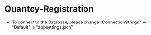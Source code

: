# Quantcy-Registration

- To connect to the Database, please change "ConnectionStrings" -> "Default" in "appsettings.json"
